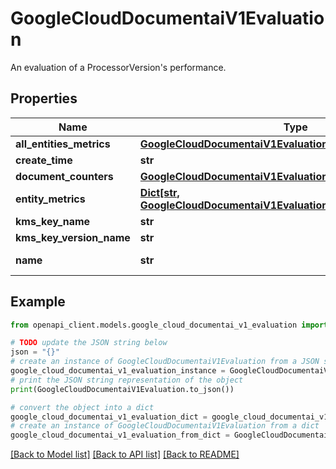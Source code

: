 # GoogleCloudDocumentaiV1Evaluation

An evaluation of a ProcessorVersion's performance.

## Properties

Name | Type | Description | Notes
------------ | ------------- | ------------- | -------------
**all_entities_metrics** | [**GoogleCloudDocumentaiV1EvaluationMultiConfidenceMetrics**](GoogleCloudDocumentaiV1EvaluationMultiConfidenceMetrics.md) |  | [optional] 
**create_time** | **str** | The time that the evaluation was created. | [optional] 
**document_counters** | [**GoogleCloudDocumentaiV1EvaluationCounters**](GoogleCloudDocumentaiV1EvaluationCounters.md) |  | [optional] 
**entity_metrics** | [**Dict[str, GoogleCloudDocumentaiV1EvaluationMultiConfidenceMetrics]**](GoogleCloudDocumentaiV1EvaluationMultiConfidenceMetrics.md) | Metrics across confidence levels, for different entities. | [optional] 
**kms_key_name** | **str** | The KMS key name used for encryption. | [optional] 
**kms_key_version_name** | **str** | The KMS key version with which data is encrypted. | [optional] 
**name** | **str** | The resource name of the evaluation. Format: &#x60;projects/{project}/locations/{location}/processors/{processor}/processorVersions/{processor_version}/evaluations/{evaluation}&#x60; | [optional] 

## Example

```python
from openapi_client.models.google_cloud_documentai_v1_evaluation import GoogleCloudDocumentaiV1Evaluation

# TODO update the JSON string below
json = "{}"
# create an instance of GoogleCloudDocumentaiV1Evaluation from a JSON string
google_cloud_documentai_v1_evaluation_instance = GoogleCloudDocumentaiV1Evaluation.from_json(json)
# print the JSON string representation of the object
print(GoogleCloudDocumentaiV1Evaluation.to_json())

# convert the object into a dict
google_cloud_documentai_v1_evaluation_dict = google_cloud_documentai_v1_evaluation_instance.to_dict()
# create an instance of GoogleCloudDocumentaiV1Evaluation from a dict
google_cloud_documentai_v1_evaluation_from_dict = GoogleCloudDocumentaiV1Evaluation.from_dict(google_cloud_documentai_v1_evaluation_dict)
```
[[Back to Model list]](../README.md#documentation-for-models) [[Back to API list]](../README.md#documentation-for-api-endpoints) [[Back to README]](../README.md)


